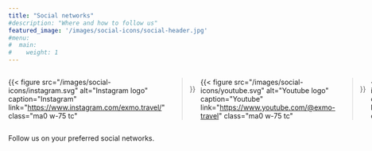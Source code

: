 ```yaml
---
title: "Social networks"
#description: "Where and how to follow us"
featured_image: '/images/social-icons/social-header.jpg'
#menu:
#  main:
#    weight: 1
---
```


<div style="display: flex; gap: 10px;">

{{< figure
  src="/images/social-icons/instagram.svg"
  alt="Instagram logo"
  caption="Instagram"
  link="https://www.instagram.com/exmo.travel/"
  class="ma0 w-75 tc"
>}}

{{< figure
  src="/images/social-icons/youtube.svg"
  alt="Youtube logo"
  caption="Youtube"
  link="https://www.youtube.com/@exmo-travel"
  class="ma0 w-75 tc"
>}}

{{< figure
  src="/images/social-icons/mastodon.svg"
  alt="Mastodon logo"
  caption="Mastodon"
  link="https://mastodon.cloud/@exmotravel"
  class="ma0 w-75 tc"
>}}

{{< figure
  src="/images/social-icons/pixelfed.svg"
  alt="Pixelfed logo"
  caption="Pixelfed"
  link="https://pixelfed.de/exmo.travel"
  class="ma0 w-75 tc"
>}}

{{< figure
  src="/images/social-icons/facebook.svg"
  alt="Facebook logo"
  caption="Facebook"
  link="https://www.facebook.com/people/Exmotravel/61563591726442/"
  class="ma0 w-75 tc"
>}}

{{< figure
  src="/images/social-icons/rss.svg"
  alt="RSS logo"
  caption="Blog (RSS)"
  link="http://localhost:1313/en/post/index.xml"
  class="ma0 w-75 tc"
>}}

</div>

Follow us on your preferred social networks.